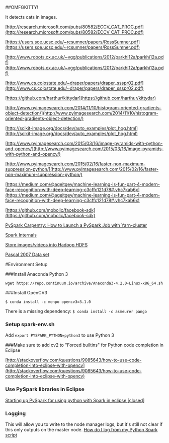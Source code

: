 ##OMFGKITTY!

It detects cats in images.

[http://research.microsoft.com/pubs/80582/ECCV_CAT_PROC.pdf](http://research.microsoft.com/pubs/80582/ECCV_CAT_PROC.pdf)

[https://users.soe.ucsc.edu/~rcsumner/papers/RossSumner.pdf](https://users.soe.ucsc.edu/~rcsumner/papers/RossSumner.pdf)

[http://www.robots.ox.ac.uk/~vgg/publications/2012/parkhi12a/parkhi12a.pdf](http://www.robots.ox.ac.uk/~vgg/publications/2012/parkhi12a/parkhi12a.pdf)

[http://www.cs.colostate.edu/~draper/papers/draper_ssspr02.pdf](http://www.cs.colostate.edu/~draper/papers/draper_ssspr02.pdf)

[https://github.com/harthur/kittydar](https://github.com/harthur/kittydar)

[http://www.pyimagesearch.com/2014/11/10/histogram-oriented-gradients-object-detection/](http://www.pyimagesearch.com/2014/11/10/histogram-oriented-gradients-object-detection/)

[http://scikit-image.org/docs/dev/auto_examples/plot_hog.html](http://scikit-image.org/docs/dev/auto_examples/plot_hog.html)

[http://www.pyimagesearch.com/2015/03/16/image-pyramids-with-python-and-opencv/](http://www.pyimagesearch.com/2015/03/16/image-pyramids-with-python-and-opencv/)

[http://www.pyimagesearch.com/2015/02/16/faster-non-maximum-suppression-python/](http://www.pyimagesearch.com/2015/02/16/faster-non-maximum-suppression-python/)

[https://medium.com/@ageitgey/machine-learning-is-fun-part-4-modern-face-recognition-with-deep-learning-c3cffc121d78#.vhc7kab6x](https://medium.com/@ageitgey/machine-learning-is-fun-part-4-modern-face-recognition-with-deep-learning-c3cffc121d78#.vhc7kab6x)

[https://github.com/mobolic/facebook-sdk](https://github.com/mobolic/facebook-sdk)

[PySpark Carpentry: How to Launch a PySpark Job with Yarn-cluster](http://tech.magnetic.com/2016/03/pyspark-carpentry-how-to-launch-a-pyspark-job-with-yarn-cluster.html)

[Spark Internals](https://cwiki.apache.org/confluence/display/SPARK/Spark+Internals?src=breadcrumbs-parent)

[Store images/videos into Hadoop HDFS](http://stackoverflow.com/questions/16546040/store-images-videos-into-hadoop-hdfs)

[Pascal 2007 Data set](http://host.robots.ox.ac.uk:8080/pascal/VOC/voc2007/)

#Environment Setup

###Install Anaconda Python 3

`wget https://repo.continuum.io/archive/Anaconda3-4.2.0-Linux-x86_64.sh`

###Install OpenCV3

`$ conda install -c menpo opencv3=3.1.0`

There is a missing dependency:
`$ conda install -c asmeurer pango`

### Setup spark-env.sh

Add `export PYSPARK_PYTHON=python3` to use Python 3

###Make sure to add cv2 to "Forced builtins" for Python code completion in Eclipse

[http://stackoverflow.com/questions/9085643/how-to-use-code-completion-into-eclipse-with-opencv](http://stackoverflow.com/questions/9085643/how-to-use-code-completion-into-eclipse-with-opencv)

### Use PySpark libraries in Eclipse

[Starting up PySpark for using python with Spark in eclipse [closed]](http://stackoverflow.com/questions/22785010/starting-up-pyspark-for-using-python-with-spark-in-eclipse)

### Logging
This will allow you to write to the node manager logs, but it's still not clear if this only outputs on the master node.
[How do I log from my Python Spark script](http://stackoverflow.com/questions/25407550/how-do-i-log-from-my-python-spark-script)